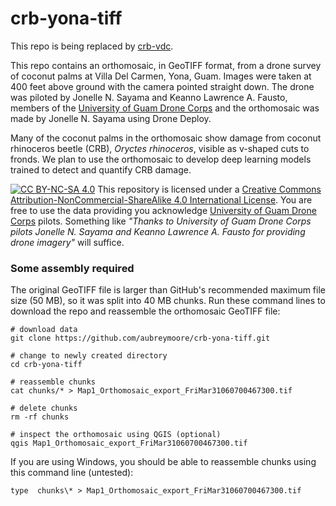 # crb-yona-tiff

This repo is being replaced by [crb-vdc](https://github.com/aubreymoore/crb-vdc).

This repo contains an orthomosaic, in GeoTIFF format, from a drone survey of coconut palms at Villa Del Carmen, Yona, Guam. 
Images were taken at 400 feet above ground with the camera pointed straight down.
The drone was piloted by Jonelle N. Sayama and Keanno Lawrence A. Fausto, members of the [University of Guam Drone Corps](https://www.uog.edu/nasa-guam-space-grant/uog-drone-corps) and the orthomosaic was made by Jonelle N. Sayama using Drone Deploy. 

Many of the coconut palms in the orthomosaic show damage from coconut rhinoceros beetle (CRB), *Oryctes rhinoceros*, visible as v-shaped cuts to fronds. We plan to use the orthomosaic to develop deep learning models trained to detect and quantify CRB damage. 

[![CC BY-NC-SA 4.0][cc-by-nc-sa-image]][cc-by-nc-sa]
This repository is licensed under a [Creative Commons Attribution-NonCommercial-ShareAlike 4.0 International License][cc-by-nc-sa].
You are free to use the data providing you acknowledge [University of Guam Drone Corps](https://www.uog.edu/nasa-guam-space-grant/uog-drone-corps) pilots. Something like *"Thanks to University of Guam Drone Corps pilots Jonelle N. Sayama and Keanno Lawrence A. Fausto for providing drone imagery"* will suffice.

[cc-by-nc-sa]: http://creativecommons.org/licenses/by-nc-sa/4.0/
[cc-by-nc-sa-image]: https://licensebuttons.net/l/by-nc-sa/4.0/88x31.png

### Some assembly required

The original GeoTIFF file is larger than GitHub's recommended maximum file size (50 MB), so it was split into 40 MB chunks. Run these command lines to download the repo and reassemble the orthomosaic GeoTIFF file:
```
# download data
git clone https://github.com/aubreymoore/crb-yona-tiff.git

# change to newly created directory
cd crb-yona-tiff

# reassemble chunks
cat chunks/* > Map1_Orthomosaic_export_FriMar31060700467300.tif

# delete chunks
rm -rf chunks

# inspect the orthomosaic using QGIS (optional)
qgis Map1_Orthomosaic_export_FriMar31060700467300.tif
```

If you are using Windows, you should be able to reassemble chunks using this command line (untested):
```
type  chunks\* > Map1_Orthomosaic_export_FriMar31060700467300.tif  
```
